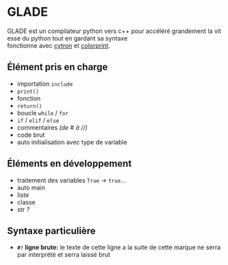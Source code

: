 # GLADE
GLADE est un compilateur python vers c++ pour accéléré grandement la vitesse du python tout en gardant sa syntaxe\
fonctionne avec [cytron](https://github.com/pf4-DEV/cytron) et [colorprint](https://github.com/pf4-DEV/sun-breaker).

## Élément pris en charge

 - importation `include`
 - `print()`
 - fonction
 - `return()`
 - boucle `while` / `for`
 - `if` / `elif` / `else`
 - commentaires *(de # à //)*
 - code brut
 - auto initialisation avec type de variable

## Éléments en développement

 - traitement des variables `True` -> `true`...
 - auto main
 - liste
 - classe
 - str *?*

## Syntaxe particulière
-  ***`#!`* ligne brute:** le texte de cette ligne a la suite de cette marque ne serra par interprété et serra laissé brut